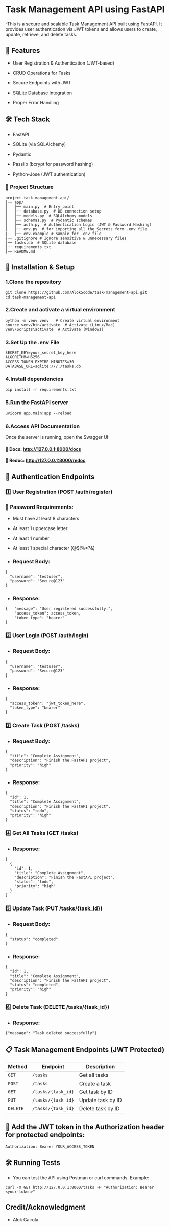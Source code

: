 #  Task Management API using FastAPI
-This is a secure and scalable Task Management API built using FastAPI. It provides user authentication via JWT tokens and allows users to create, update, retrieve, and delete tasks.

## 📌 Features
- User Registration & Authentication (JWT-based)

- CRUD Operations for Tasks

- Secure Endpoints with JWT

- SQLite Database Integration

- Proper Error Handling

## 🛠 Tech Stack

- FastAPI

- SQLite (via SQLAlchemy)

- Pydantic

- Passlib (bcrypt for password hashing)

- Python-Jose (JWT authentication)

### 📂 Project Structure
```
project-task-management-api/
│── app/
│   ├── main.py  # Entry point
│   ├── database.py  # DB connection setup
│   ├── models.py  # SQLAlchemy models
│   ├── schemas.py  # Pydantic schemas
│   ├── auth.py  # Authentication Logic (JWT & Password Hashing)
│   ├── env.py  # for importing all the Secrets form .env file 
|   ├── env.example # sample for .env file
|── .gitignore # Ignore sensitive & unnecessary files
│── tasks.db  # SQLite database
│── requirements.txt
│── README.md
```

## 🔧 Installation & Setup

### 1.Clone the repository
```
git clone https://github.com/Alok5code/task-management-api.git
cd task-management-api
```

### 2.Create and activate a virtual environment
```
python -m venv venv   # Create virtual environment
source venv/bin/activate  # Activate (Linux/Mac)
venv\Scripts\activate  # Activate (Windows)
```
### 3.Set Up the .env File
```
SECRET_KEY=your_secret_key_here
ALGORITHM=HS256
ACCESS_TOKEN_EXPIRE_MINUTES=30
DATABASE_URL=sqlite:///./tasks.db
```
### 4.Install dependencies
```
pip install -r requirements.txt
```
### 5.Run the FastAPI server
```
uvicorn app.main:app --reload
```
### 6.Access API Documentation

Once the server is running, open the Swagger UI:

#### 🚀 Docs: http://127.0.0.1:8000/docs

#### 📜 Redoc: http://127.0.0.1:8000/redoc



## 🔑 Authentication Endpoints

### 1️⃣ User Registration (POST /auth/register)
### 🔹 Password Requirements:

- Must have at least 8 characters

- At least 1 uppercase letter

- At least 1 number

- At least 1 special character (@$!%*?&)

- ### Request Body:

```
{
  "username": "testuser",
  "password": "Secure@123"
}
```
- ### Response:

```
{   "message": "User registered successfully.",
    "access_token": access_token,
    "token_type": "bearer"
}
```

### 2️⃣ User Login (POST /auth/login)
- ### Request Body:

```
{
  "username": "testuser",
  "password": "Secure@123"
}
```
- ### Response:

```
{
  "access_token": "jwt_token_here",
  "token_type": "bearer"
}
```
### 3️⃣ Create Task (POST /tasks)
- ### Request Body:

```
{
  "title": "Complete Assignment",
  "description": "Finish the FastAPI project",
  "priority": "high"
}
```
- ### Response:

```
{
  "id": 1,
  "title": "Complete Assignment",
  "description": "Finish the FastAPI project",
  "status": "todo",
  "priority": "high"
}
```
### 4️⃣ Get All Tasks (GET /tasks)

- ### Response:
```
[
  {
    "id": 1,
    "title": "Complete Assignment",
    "description": "Finish the FastAPI project",
    "status": "todo",
    "priority": "high"
  }
]
```
### 5️⃣ Update Task (PUT /tasks/{task_id})
- ### Request Body:

```
{
  "status": "completed"
}
```
- ### Response:

```
{
  "id": 1,
  "title": "Complete Assignment",
  "description": "Finish the FastAPI project",
  "status": "completed",
  "priority": "high"
}
```
### 6️⃣ Delete Task (DELETE /tasks/{task_id})

- ### Response:
```
{"message": "Task deleted successfully"}
```
## 📋 Task Management Endpoints (JWT Protected)

| Method   | Endpoint           | Description       |
| -------- | ------------------ | ----------------- |
| `GET`    | `/tasks`           | Get all tasks     |
| `POST`   | `/tasks`           | Create a task     |
| `GET`    | `/tasks/{task_id}` | Get task by ID    |
| `PUT`    | `/tasks/{task_id}` | Update task by ID |
| `DELETE` | `/tasks/{task_id}` | Delete task by ID |

## 🔹 Add the JWT token in the Authorization header for protected endpoints:
```
Authorization: Bearer YOUR_ACCESS_TOKEN
```

## 🛠 Running Tests
- You can test the API using Postman or curl commands.
Example:
```
curl -X GET http://127.0.0.1:8000/tasks -H "Authorization: Bearer <your-token>"
```
## Credit/Acknowledgment
- Alok Gairola
